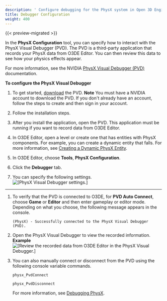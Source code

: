 ```yaml
---
description: ' Configure debugging for the PhysX system in Open 3D Engine. '
title: Debugger Configuration
weight: 400
---
```


{{< preview-migrated >}}

In the **PhysX Configuration** tool, you can specify how to interact with the PhysX Visual Debugger \(PVD\)\. The PVD is a third\-party application that records your PhysX data from O3DE Editor\. You can then review this data to see how your physics effects appear\.

For more information, see the NVIDIA [PhysX Visual Debugger \(PVD\)](https://docs.nvidia.com/gameworks/content/gameworkslibrary/physx/guide/Manual/VisualDebugger.html#physxvisualdebugger) documentation\.

**To configure the PhysX Visual Debugger**

1. To get started, [download](https://developer.nvidia.com/physx-visual-debugger) the PVD\.
**Note**
You must have a NVIDIA account to download the PVD\. If you don't already have an account, follow the steps to create and then sign in your account\.

1. Follow the installation steps\.

1. After you install the application, open the PVD\. This application must be running if you want to record data from O3DE Editor\.

1. In O3DE Editor, open a level or create one that has entities with PhysX components\. For example, you can create a dynamic entity that falls\. For more information, see [Creating a Dynamic PhysX Entity](/docs/userguide/components/physx-rigid-body-physics#example-creating-dynamic-game-entity)\.

1. In O3DE Editor, choose **Tools**, **PhysX Configuration**\.

1. Click the **Debugger** tab\.

1. You can specify the following settings\.
![\[PhysX Visual Debugger settings.\]](/images/user-guide/physx/physx-configuration-debugger-1.png)
****


1. To verify that the PVD is connected to O3DE, for **PVD Auto Connect**, choose **Game** or **Editor** and then enter gameplay or editor mode\. Depending on what you choose, the following message appears in the console\.

   ```
   (PhysX) - Successfully connected to the PhysX Visual Debugger (PVD).
   ```

1. Open the PhysX Visual Debugger to view the recorded information\.
**Example**
![\[Review the recorded data from O3DE Editor in the PhysX Visual Debugger.\]](/images/user-guide/physx/physx-configuration-debugger-2.png)

1. You can also manually connect or disconnect from the PVD using the following console variable commands\.

   ```
   physx_PvdConnect
   ```

   ```
   physx_PvdDisconnect
   ```

   For more information, see [Debugging PhysX](/docs/user-guide/interactivity/physics/debugging.md)\.
